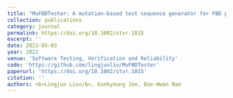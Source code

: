 ```yaml
---
title: "MuFBDTester: A mutation‐based test sequence generator for FBD programs implementing nuclear power plant software"
collection: publications
category: journal
permalink: https://doi.org/10.1002/stvr.1815
excerpt: ''
date: 2022-05-03
year: 2022
venue: 'Software Testing, Verification and Reliability'
code: 'https://github.com/lingjunliu/MuFBDTester'
paperurl: 'https://doi.org/10.1002/stvr.1815'
citation: ''
authors: <b>Lingjun Liu</b>, Eunkyoung Jee, Doo‐Hwan Bae
---
```

